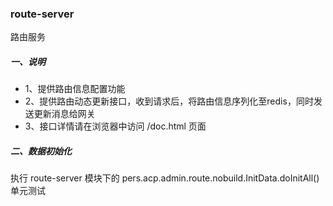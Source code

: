 ### route-server

路由服务

##### 一、说明

- 1、提供路由信息配置功能
- 2、提供路由动态更新接口，收到请求后，将路由信息序列化至redis，同时发送更新消息给网关
- 3、接口详情请在浏览器中访问 /doc.html 页面

##### 二、数据初始化

执行 route-server 模块下的 pers.acp.admin.route.nobuild.InitData.doInitAll() 单元测试